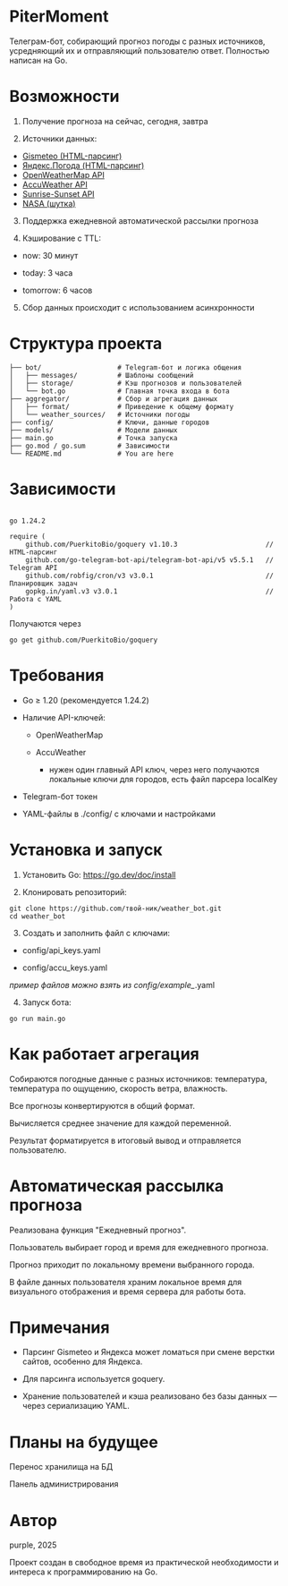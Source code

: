 
# PiterMoment

Телеграм-бот, собирающий прогноз погоды с разных источников, усредняющий их и отправляющий пользователю ответ. Полностью написан на Go.

# Возможности

1) Получение прогноза на сейчас, сегодня, завтра

2) Источники данных:

 - [Gismeteo (HTML-парсинг)](https://www.gismeteo.ru/)
 - [Яндекс.Погода (HTML-парсинг)](https://yandex.ru/pogoda/ru/fiorentino?via=reg&lat=43.909068&lon=12.459716)
 - [OpenWeatherMap API](https://openweathermap.org)
 - [AccuWeather API](https://www.accuweather.com/)
 - [Sunrise-Sunset API](https://sunrise-sunset.org/)
 - [NASA (шутка)]()

3) Поддержка ежедневной автоматической рассылки прогноза

4) Кэширование с TTL:

* now: 30 минут

* today: 3 часа

* tomorrow: 6 часов

5) Сбор данных происходит с использованием асинхронности

# Структура проекта
```weather_bot/
├── bot/                   # Telegram-бот и логика общения
│   ├── messages/          # Шаблоны сообщений
│   ├── storage/           # Кэш прогнозов и пользователей
│   └── bot.go             # Главная точка входа в бота
├── aggregator/            # Сбор и агрегация данных
│   ├── format/            # Приведение к общему формату
│   └── weather_sources/   # Источники погоды
├── config/                # Ключи, данные городов
├── models/                # Модели данных
├── main.go                # Точка запуска
├── go.mod / go.sum        # Зависимости
└── README.md              # You are here
```

# Зависимости

```module weather_bot

go 1.24.2

require (
	github.com/PuerkitoBio/goquery v1.10.3                      // HTML-парсинг
	github.com/go-telegram-bot-api/telegram-bot-api/v5 v5.5.1   // Telegram API
	github.com/robfig/cron/v3 v3.0.1                            // Планировщик задач
	gopkg.in/yaml.v3 v3.0.1                                     // Работа с YAML
)
```
Получаются через

```
go get github.com/PuerkitoBio/goquery
```

# Требования

* Go ≥ 1.20 (рекомендуется 1.24.2)

* Наличие API-ключей:

    - OpenWeatherMap

    - AccuWeather
        - нужен один главный API ключ,
        через него получаются локальные ключи для городов,
        есть файл парсера localKey

* Telegram-бот токен

* YAML-файлы в ./config/ с ключами и настройками

# Установка и запуск

1) Установить Go:
https://go.dev/doc/install

2) Клонировать репозиторий:
```
git clone https://github.com/твой-ник/weather_bot.git
cd weather_bot
```
3) Создать и заполнить файл с ключами:

* config/api_keys.yaml

* config/accu_keys.yaml

*пример файлов можно взять из config/example_*.yaml

4) Запуск бота:
```
go run main.go
```
#  Как работает агрегация

Собираются погодные данные с разных источников:
температура, температура по ощущению, скорость ветра, влажность.

Все прогнозы конвертируются в общий формат.

Вычисляется среднее значение для каждой переменной.

Результат форматируется в итоговый вывод и отправляется пользователю.

# Автоматическая рассылка прогноза

Реализована функция "Ежедневный прогноз".

Пользователь выбирает город и время для ежедневного прогноза.

Прогноз приходит по локальному времени выбранного города.

В файле данных пользователя храним локальное время для визуального отображения и время сервера для работы бота.

# Примечания

- Парсинг Gismeteo и Яндекса может ломаться при смене верстки сайтов, особенно для Яндекса.

- Для парсинга используется goquery.

- Хранение пользователей и кэша реализовано без базы данных — через сериализацию YAML.

# Планы на будущее

Перенос хранилища на БД

Панель администрирования

# Автор

purple, 2025

Проект создан в свободное время из практической необходимости и интереса к программированию на Go.

